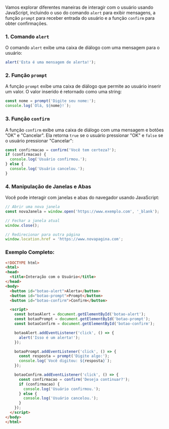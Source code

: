 Vamos explorar diferentes maneiras de interagir com o usuário usando JavaScript, incluindo o uso do comando `alert` para exibir mensagens, a função `prompt` para receber entrada do usuário e a função `confirm` para obter confirmações.

### 1. Comando `alert`

O comando `alert` exibe uma caixa de diálogo com uma mensagem para o usuário:

```javascript
alert('Esta é uma mensagem de alerta!');
```
### 2. Função `prompt`

A função `prompt` exibe uma caixa de diálogo que permite ao usuário inserir um valor. O valor inserido é retornado como uma string:

```javascript
const nome = prompt('Digite seu nome:');
console.log(`Olá, ${nome}!`);
```

### 3. Função `confirm`

A função `confirm` exibe uma caixa de diálogo com uma mensagem e botões "OK" e "Cancelar". Ela retorna `true` se o usuário pressionar "OK" e `false` se o usuário pressionar "Cancelar":

```javascript
const confirmacao = confirm('Você tem certeza?');
if (confirmacao) {
  console.log('Usuário confirmou.');
} else {
  console.log('Usuário cancelou.');
}
```

### 4. Manipulação de Janelas e Abas

Você pode interagir com janelas e abas do navegador usando JavaScript:

```javascript
// Abrir uma nova janela
const novaJanela = window.open('https://www.exemplo.com', '_blank');

// Fechar a janela atual
window.close();

// Redirecionar para outra página
window.location.href = 'https://www.novapagina.com';
```

### Exemplo Completo:

```html
<!DOCTYPE html>
<html>
<head>
  <title>Interação com o Usuário</title>
</head>
<body>
  <button id="botao-alert">Alerta</button>
  <button id="botao-prompt">Prompt</button>
  <button id="botao-confirm">Confirm</button>

  <script>
    const botaoAlert = document.getElementById('botao-alert');
    const botaoPrompt = document.getElementById('botao-prompt');
    const botaoConfirm = document.getElementById('botao-confirm');

    botaoAlert.addEventListener('click', () => {
      alert('Isso é um alerta!');
    });

    botaoPrompt.addEventListener('click', () => {
      const resposta = prompt('Digite algo:');
      console.log(`Você digitou: ${resposta}`);
    });

    botaoConfirm.addEventListener('click', () => {
      const confirmacao = confirm('Deseja continuar?');
      if (confirmacao) {
        console.log('Usuário confirmou.');
      } else {
        console.log('Usuário cancelou.');
      }
    });
  </script>
</body>
</html>
```